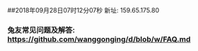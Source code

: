 ##2018年09月28日07时12分07秒 新址: 159.65.175.80
### 兔友常见问题及解答: https://github.com/wanggonging/d/blob/w/FAQ.md
